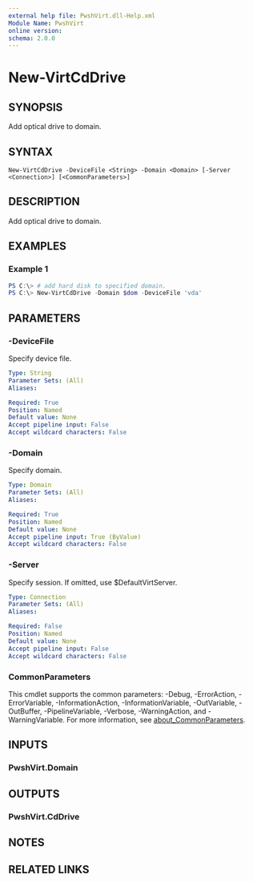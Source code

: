 ```yaml
---
external help file: PwshVirt.dll-Help.xml
Module Name: PwshVirt
online version:
schema: 2.0.0
---
```


# New-VirtCdDrive

## SYNOPSIS
Add optical drive to domain.

## SYNTAX

```
New-VirtCdDrive -DeviceFile <String> -Domain <Domain> [-Server <Connection>] [<CommonParameters>]
```

## DESCRIPTION
Add optical drive to domain.

## EXAMPLES

### Example 1
```powershell
PS C:\> # add hard disk to specified domain.
PS C:\> New-VirtCdDrive -Domain $dom -DeviceFile 'vda'
```

## PARAMETERS

### -DeviceFile
Specify device file.

```yaml
Type: String
Parameter Sets: (All)
Aliases:

Required: True
Position: Named
Default value: None
Accept pipeline input: False
Accept wildcard characters: False
```

### -Domain
Specify domain.

```yaml
Type: Domain
Parameter Sets: (All)
Aliases:

Required: True
Position: Named
Default value: None
Accept pipeline input: True (ByValue)
Accept wildcard characters: False
```

### -Server
Specify session.
If omitted, use $DefaultVirtServer.

```yaml
Type: Connection
Parameter Sets: (All)
Aliases:

Required: False
Position: Named
Default value: None
Accept pipeline input: False
Accept wildcard characters: False
```

### CommonParameters
This cmdlet supports the common parameters: -Debug, -ErrorAction, -ErrorVariable, -InformationAction, -InformationVariable, -OutVariable, -OutBuffer, -PipelineVariable, -Verbose, -WarningAction, and -WarningVariable. For more information, see [about_CommonParameters](http://go.microsoft.com/fwlink/?LinkID=113216).

## INPUTS

### PwshVirt.Domain

## OUTPUTS

### PwshVirt.CdDrive

## NOTES

## RELATED LINKS
